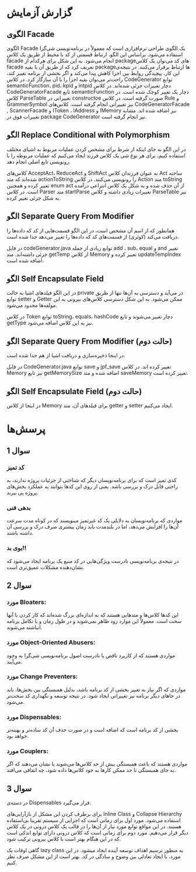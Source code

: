 # گزارش آزمایش
## الگوی Facade
الگوی Facade یک الگوی طراحی نرم‌افزاری است که معمولاً در برنامه‌نویسی شی‌گرا استفاده می‌شود. براساس این الگو، ارتباط قسمتی از کد با محیط از طریق یک کلاس facade انجام می‌شود. به این شکل برای هرکدام از packageهای کد می‌توان یک کلاس facade تعریف کرد که از طریق آن با بقیه packageها ارتباط برقرار می‌کنند. در نتیجه‌ی این کار، پیچیدگی روابط بین اجزا کاهش پیدا می‌کند و اگر بخشی از برنامه تغییر کند، راحت‌تر می‌توان بقیه اجزا را با آن سازگار کرد. 
در کلاس CodeGenerator توابع semanticFunction، pid، kpid و intpid دچار تغییرات جزئی شده‌اند. در کلاس CodeGeneratorFacade تابع semanticFunction دچار یک تغییر کوچک شده است. در کلاس ParseTable تغییراتی در constructoe صورت گرفته است. در کلاس Rule و GrammerSymbol نیز تغییراتی انجام گرفته است. کلاس‌های CodeGeneratorFacade , ScannerFacade و IToken ، IAddress و IMemory نیز اضافه شده اند. مشابه تغییرات فوق در package CodeGenerator نیز انجام گرفته است.
## الگو Replace Conditional with Polymorphism 
در این الگو به جای اینکه از شرط برای مشخص کردن عملیات مربوط به اشیای مختلف استفاده کنیم، برای هر نوع شی یک کلاس فرزند ایجاد می‌کنیم که عملیات مربوطه را با رونویسی تابع اصلی انجام دهد.

کلاس‌های AcceptAct، ReduceAct و ShiftAct به عنوان فرزندان کلاس Act ساخته شده‌اند که متد actionToString را رونویسی می‌کنند. در کلاس Action متد toString تغییر کرده و همچنین enum act از آن حذف شده و به شکل یک کلاس انتزاعی درآمده است. در کلاس Parser متد startParse تغییرات زیادی داشته و کلاس ParseTable نیز به شکل جزئی تغییر کرده.
## الگو Separate Query From Modifier
همانطور که از اسم آن مشخص است، در این الگو قسمت‌هایی از کد که داده‌ها را دریافت می‌کند (کوئری) از قسمت‌های کد که داده‌ها را تغییر می‌دهد جدا شده است.

در فایل codeGenerator.java توابع زیادی از جمله add ، sub، equal و and تغییر جزئی داشته‌اند. متد getTemp از کلاس Memory تغییر کرده و updateTempIndex اضافه شده است.
## الگو Self Encapsulate Field
در این الگو فیلدهای اشیا به حالت private در می‌آید و دسترسی به آن‌ها تنها از طریق توابع setter و Getter ممکن می‌شود. به این شکل دسترسی کلاس‌های بیرونی به این مولفه‌ها محدود می‌شود.

در کلاس Token توابع toString، equals، hashCode دچار تغییر می‌شوند و تابع getType نیز به این کلاس اضافه می‌شود.
## الگو Separate Query From Modifier (حالت دوم)
در اینجا ذخیره‌سازی و دریافت اشیا از هم جدا شده است.

در فایل CodeGenerator.java توابع save و jpf_save تغییر کرده اند. در کلاس Memory نیز تابع getMemorySize اضافه شده و متد saveMemory تغییر کرده است.

## الگو Self Encapsulate Field (حالت دوم)
در اینجا از کلاس Memory برای فیلدهای آن، متد getter و setter ایجاد می‌کنیم.

# پرسش‌ها
## سوال 1
### کد تمیز
کدی تمیز است که برای برنامه‌نویسان دیگر که شناختی از جزئیات پروژه ندارند، به راحتی قابل درک و بررسی باشد. یعنی از روی این کدها بتوانند به عملکرد بخش‌های پروژه پی ببرند.
### بدهی فنی
مواردی که برنامه‌نویسان به دلایلی یک کد غیرتمیز مینویسند که در کوتاه مدت سرعت آن‌ها را افزایش می‌دهد، اما در بلندمدت باید زمان بیشتری صرف درک و بررسی آن داشته باشند.
### بوی بد!!
در نتیجه‌ی برنامه‌نویسی نادرست ویژگی‌هایی در کد منبع یک برنامه ایجاد می‌شود که نشان‌دهنده مشکلات عمیق‌تری است.

## سوال 2
### مورد Bloaters:
این کدها کلاس‌ها و متدهایی هستند که به اندازه‌ای بزرگ شده‌اند که کار کردن با آنها سخت است. معمولاً این موارد زود ظاهر نمی‌شوند و در طول زمان و با تکامل برنامه انباشته می‌شوند.
### مورد Object-Oriented Abusers:
مواردی هستند که از کاربرد ناقص یا نادرست اصول برنامه‌نویسی شی‌گرا به وجود می‌آیند.
### مورد Change Preventers:
مواردی که اگر نیاز به تغییر بخشی از کد برنامه باشد، بدلیل همبستگی بین بخش‌ها، باید در جاهای دیگر برنامه نیز تغییراتی ایجاد شود. در نتیجه توسعه و نگهداری کد سخت‌تر می‌شود.
### مورد Dispensables:
بخشی از کد برنامه است که اضافه است و در صورت حذف آن کد ساده‌تر و بهینه‌تر خواهد بود.
### مورد Couplers:
مواردی هستند که باعث همبستگی بیش از حد کلاس‌ها می‌شوند یا نشان می‌دهند که اگر به جای همبستگی تا حد ممکن کارها به خود کلاس‌ها داده شود، چه اتفاقی می‌افتد.

## سوال 3
در دسته‌ی Dispensables قرار می‌گیرد.

برای برطرف کردن این مشکل از بازآرایی‌های Inline Class و Collapse Hierarchy استفاده می‌شود. مورد اول برای زمانی است که اجزایی از سیستم تقریبا بی‌استفاده هستند. در این مواقع توابع مورد نیاز از آن‌ها را در قالب یک کلاس درونی در یک کلاس دیگر قرار می‌دهیم. مورد دوم برای زمانی است که کلاس درونی دارای توابع اندکی است که در این هنگام بهتر است با کلاس بیرونی ترکیب شود.

گاهی اوقات یک lazy class به منظور ترسیم اهداف توسعه آینده ایجاد میشود. در این مورد، با ایجاد تعادلی بین وضوح و سادگی در کد، بهتر است از این مشکل صرف نظر کنیم. 
